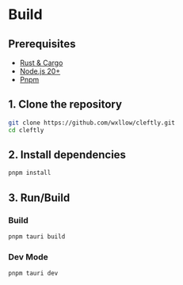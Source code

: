 # Build

## Prerequisites

- [Rust & Cargo](https://rustup.rs/)
- [Node.js 20+](https://nodejs.org/en/)
- [Pnpm](https://pnpm.io/)

## 1. Clone the repository

```bash
git clone https://github.com/wxllow/cleftly.git
cd cleftly
```

## 2. Install dependencies

```bash
pnpm install
```

## 3. Run/Build

### Build

```bash
pnpm tauri build
```

### Dev Mode

```bash
pnpm tauri dev
```
